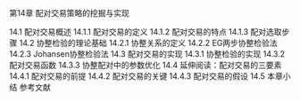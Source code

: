第14章 配对交易策略的挖掘与实现

14.1 配对交易概述
14.1.1 配对交易的定义
14.1.2 配对交易的特点
14.1.3 配对选取步骤
14.2 协整检验的理论基础
14.2.1 协整关系的定义
14.2.2 EG两步协整检验法
14.2.3 Johansen协整检验法
14.3 配对交易的实现
14.3.1 协整检验的实现
14.3.2 配对交易函数
14.3.3 协整配对中的参数优化
14.4 延伸阅读：配对交易的三要素
14.4.1 配对交易的前提
14.4.2 配对交易的关键
14.4.3 配对交易的假设
14.5 本章小结
参考文献
